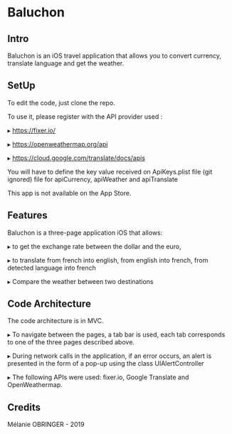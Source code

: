 # Baluchon



## Intro
Baluchon is an iOS travel application that allows you to convert currency, translate language and get the weather.

## SetUp
To edit the code, just clone the repo.

To use it, please register with the API provider used : 

▸ https://fixer.io/

▸ https://openweathermap.org/api

▸ https://cloud.google.com/translate/docs/apis


You will have to define the key value received on ApiKeys.plist file (git ignored) file for apiCurrency, apiWeather and apiTranslate


This app is not available on the App Store.

## Features
Baluchon is a three-page application iOS that allows:

▸ to get the exchange rate between the dollar and the euro,

▸ to translate from french into english, from english into french, from detected language into french

▸ Compare the weather between two destinations 


## Code Architecture
The code architecture is in MVC.

▸ To navigate between the pages, a tab bar is used, each tab corresponds to one of the three pages described above.

▸ During network calls in the application, if an error occurs, an alert is presented in the form of a pop-up using the class UIAlertController

▸ The following APIs were used: fixer.io, Google Translate and OpenWeathermap.




## Credits
Mélanie OBRINGER - 2019
